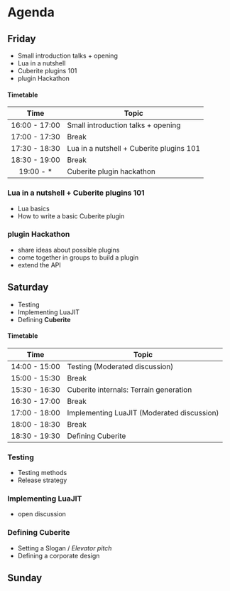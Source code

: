 # Agenda

## Friday

 - Small introduction talks + opening
 - Lua in a nutshell
 - Cuberite plugins 101
 - plugin Hackathon

#### Timetable

|      Time     | Topic                                    |
|:-------------:|------------------------------------------|
| 16:00 - 17:00 | Small introduction talks + opening       |
| 17:00 - 17:30 | Break                                    |
| 17:30 - 18:30 | Lua in a nutshell + Cuberite plugins 101 |
| 18:30 - 19:00 | Break                                    |
| 19:00 - *     | Cuberite plugin hackathon                |



### Lua in a nutshell + Cuberite plugins 101

 - Lua basics
 - How to write a basic Cuberite plugin

### plugin Hackathon

 - share ideas about possible plugins
 - come together in groups to build a plugin
 - extend the API

## Saturday

 - Testing
 - Implementing LuaJIT
 - Defining **Cuberite**

#### Timetable

| Time          | Topic                                      |
|:-------------:|--------------------------------------------|
| 14:00 - 15:00 | Testing (Moderated discussion)             |
| 15:00 - 15:30 | Break                                      |
| 15:30 - 16:30 | Cuberite internals: Terrain generation     |
| 16:30 - 17:00 | Break                                      |
| 17:00 - 18:00 | Implementing LuaJIT (Moderated discussion) |
| 18:00 - 18:30 | Break                                      |
| 18:30 - 19:30 | Defining Cuberite                          |

### Testing

 - Testing methods
 - Release strategy

### Implementing LuaJIT

 - open discussion

### Defining Cuberite

 - Setting a Slogan / *Elevator pitch*
 - Defining a corporate design

## Sunday
